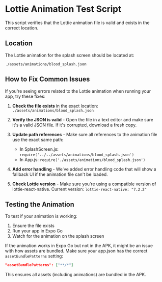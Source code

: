 # Lottie Animation Test Script

This script verifies that the Lottie animation file is valid and exists in the correct location.

## Location

The Lottie animation for the splash screen should be located at:

```
./assets/animations/blood_splash.json
```

## How to Fix Common Issues

If you're seeing errors related to the Lottie animation when running your app, try these fixes:

1. **Check the file exists** in the exact location: `./assets/animations/blood_splash.json`

2. **Verify the JSON is valid** - Open the file in a text editor and make sure it's a valid JSON file.
   If it's corrupted, download a fresh copy.

3. **Update path references** - Make sure all references to the animation file use the exact same path:

   - In SplashScreen.js: `require('../../assets/animations/blood_splash.json')`
   - In App.js: `require('./assets/animations/blood_splash.json')`

4. **Add error handling** - We've added error handling code that will show a fallback UI if the animation
   file can't be loaded.

5. **Check Lottie version** - Make sure you're using a compatible version of lottie-react-native.
   Current version: `lottie-react-native: "7.2.2"`

## Testing the Animation

To test if your animation is working:

1. Ensure the file exists
2. Run your app in Expo Go
3. Watch for the animation on the splash screen

If the animation works in Expo Go but not in the APK, it might be an issue with how assets are bundled.
Make sure your app.json has the correct `assetBundlePatterns` setting:

```json
"assetBundlePatterns": ["**/*"]
```

This ensures all assets (including animations) are bundled in the APK.
